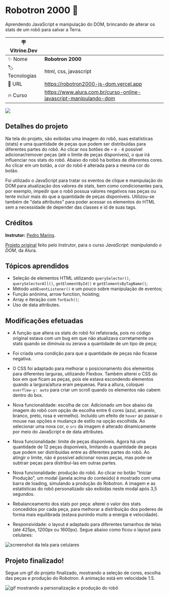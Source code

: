 # Robotron 2000 🤖

Aprendendo JavaScript e manipulação do DOM, brincando de alterar os stats de um robô para salvar a Terra.

| :placard: Vitrine.Dev |     |
| -------------  | --- |
| :sparkles: Nome        | **Robotron 2000**
| :label: Tecnologias | html, css, javascript
| :rocket: URL         | https://robotron2000-js-dom.vercel.app
| :fire: Curso     | https://www.alura.com.br/curso-online-javascript-manipulando-dom

<!-- Inserir imagem com a #vitrinedev ao final do link -->
![](https://user-images.githubusercontent.com/19349339/189413262-3c40c6c2-302e-418f-8ed8-16ea79a42dc4.png#vitrinedev)

## Detalhes do projeto

Na tela do projeto, são exibidas uma imagem do robô, suas estatísticas (stats) e uma quantidade de peças que podem ser distribuídas para diferentes partes do robô. Ao clicar nos botões de `+` e `-` é possível adicionar/remover peças (até o limite de peças disponíveis), o que irá influenciar nos stats do robô. Abaixo do robô há botões de diferentes cores. Ao clicar em um botão, a cor do robô é alterada para a mesma cor do botão.

Foi utilizado o JavaScript para tratar os eventos de clique e manipulação do DOM para atualização dos valores de stats, bem como condicionantes para, por exemplo, impedir que o robô possua valores negativos nas peças ou tente incluir mais do que a quantidade de peças disponíveis. Utilizou-se também de "data attributes" para poder acessar os elementos do HTML sem a necessidade de depender das classes e id de suas tags.

## Créditos
**Instrutor:** [Pedro Marins](https://github.com/pedromarins).

[Projeto original](https://github.com/pedromarins/robotron-2000) feito pelo Instrutor, para o curso *JavaScript: manipulando o DOM*, da Alura.

## Tópicos aprendidos
- Seleção de elementos HTML utilizando `querySelector()`, `querySelectorAll()`, `getElementById()` e `getElementsByTagName()`;
- Método `addEventListener()` e um pouco sobre manipulação de eventos;
- Função anônima, arrow function, hoisting;
- Array e iteração com `forEach()`;
- Uso de data attributes.

## Modificações efetuadas
- A função que altera os stats do robô foi refatorada, pois no código original estava com um bug em que não atualizava corretamente os stats quando se diminuía ou zerava a quantidade de um tipo de peça;

- Foi criada uma condição para que a quantidade de peças não ficasse negativa.

- O CSS foi adaptado para melhorar o posicionamento dos elementos para diferentes larguras, utilizando Flexbox. Também alterei o CSS do box em que ficam as peças, pois ele estava escondendo elementos quando a largura/altura eram pequenas. Para a altura, coloquei `overflow-y: auto` para criar um scroll quando os elementos não cabem dentro do box. 

- Nova funcionalidade: escolha de cor. Adicionado um box abaixo da imagem do robô com opção de escolha entre 6 cores (azul, amarelo, branco, preto, rosa e vermelho). Incluído um efeito de `hover` ao passar o mouse nas opções e mudança de estilo na opção escolhida. Ao selecionar uma nova cor, o `src` da imagem é alterado dinamicamente por meio do JavaScript e de data attributes.

- Nova funcionalidade: limite de peças disponíveis. Agora há uma quantidade de 12 peças disponíveis, limitando a quantidade de peças que podem ser distribuídas entre as diferentes partes do robô. Ao atingir o limite, não é possível adicionar novas peças, mas pode-se subtrair peças para distribuí-las em outras partes.  

- Nova funcionalidade: produção do robô. Ao clicar no botão "Iniciar Produção", um modal (janela acima do conteúdo) é mostrado com uma barra de loading, simulando a produção do Robotron. A imagem e as estatísticas do robô personalizado são exibidas neste modal após 3,5 segundos.

- Rebalanceamento dos stats por peça: alterei o valor dos stats concedidos por cada peça, para melhorar a distribuição dos poderes de forma mais equilibrada (estava punindo muito a energia e velocidade).

- Responsividade: o layout é adaptado para diferentes tamanhos de telas (até 425px, 1200px ou 1600px). Segue abaixo como ficou o layout para celulares:

![screenshot da tela para celulares](https://user-images.githubusercontent.com/19349339/190256637-314c9f36-e6a3-42c7-ad55-484c6a7b1400.png)

## Projeto finalizado!

Segue um gif do projeto finalizado, mostrando a seleção de cores, escolha das peças e produção do Robotron. A animação está em velocidade 1.5.

![gif mostrando a personalização e produção do robô](https://user-images.githubusercontent.com/19349339/191568796-e8ac881e-43b2-4c7e-a7e3-fa37b5b223d4.gif)